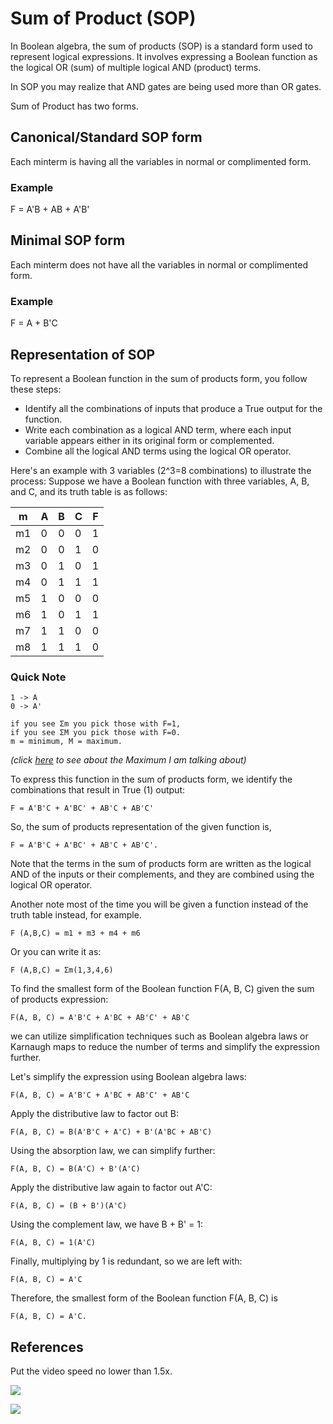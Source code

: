 # Sum of Product (SOP)

In Boolean algebra, the sum of products (SOP) is a standard form used to represent logical expressions. It involves expressing a Boolean function as the logical OR (sum) of multiple logical AND (product) terms.

In SOP you may realize that AND gates are being used more than OR gates.

Sum of Product has two forms. 

## Canonical/Standard SOP form
Each minterm is having all the variables in normal or complimented form.

### Example
F = A'B + AB + A'B'

## Minimal SOP form
Each minterm does not have all the variables in normal or complimented form.

### Example
F = A + B'C

## Representation of SOP

To represent a Boolean function in the sum of products form, you follow these steps:
* Identify all the combinations of inputs that produce a True output for the function.
* Write each combination as a logical AND term, where each input variable appears either in its original form or complemented.
* Combine all the logical AND terms using the logical OR operator.

Here's an example with 3 variables (2^3=8 combinations) to illustrate the process:
Suppose we have a Boolean function with three variables, A, B, and C, and its truth table is as follows:

|m|A  |	B	|C	|F |
|---|---|---|---|---|
|m1|0| 0 |0|	1|
|m2|0	|0|	1	|0|
|m3|0	|1|	0	|1|
|m4|0	|1	|1|	1|
|m5|1	|0	|0|	0|
|m6|1	|0	|1	|1|
|m7|1	|1	|0|	0|
|m8 |1|	1|	1|	0|

### Quick Note

```
1 -> A
0 -> A'

if you see Σm you pick those with F=1,
if you see ΣM you pick those with F=0.
m = minimum, M = maximum.

```

_(click [here](./product_of_sum) to see about the Maximum I am talking about)_

To express this function in the sum of products form, we identify the combinations that result in True (1) output:
```
F = A'B'C + A'BC' + AB'C + AB'C'
```

So, the sum of products representation of the given function is,
```
F = A'B'C + A'BC' + AB'C + AB'C'.
```

Note that the terms in the sum of products form are written as the logical AND of the inputs or their complements, and they are combined using the logical OR operator.

Another note most of the time you will be given a function instead of the truth table instead,
for example. 
```
F (A,B,C) = m1 + m3 + m4 + m6
```

Or you can write it as:
```
F (A,B,C) = Σm(1,3,4,6)
```

To find the smallest form of the Boolean function F(A, B, C) given the sum of products expression:
```
F(A, B, C) = A'B'C + A'BC + AB'C' + AB'C
```

we can utilize simplification techniques such as Boolean algebra laws or Karnaugh maps to reduce the number of terms and simplify the expression further.

Let's simplify the expression using Boolean algebra laws:
```
F(A, B, C) = A'B'C + A'BC + AB'C' + AB'C
```

Apply the distributive law to factor out B:
```
F(A, B, C) = B(A'B'C + A'C) + B'(A'BC + AB'C)
```

Using the absorption law, we can simplify further:
```
F(A, B, C) = B(A'C) + B'(A'C)
```

Apply the distributive law again to factor out A'C:
```
F(A, B, C) = (B + B')(A'C)
```

Using the complement law, we have B + B' = 1:
```
F(A, B, C) = 1(A'C)
```

Finally, multiplying by 1 is redundant, so we are left with:
```
F(A, B, C) = A'C
```

Therefore, the smallest form of the Boolean function F(A, B, C) is 
```
F(A, B, C) = A'C.
```

## References
Put the video speed no lower than 1.5x.

![](https://www.youtube.com/watch?v=xnLBbOYYnHM&list=PLBlnK6fEyqRjMH3mWf6kwqiTbT798eAOm&index=13)

![](https://www.youtube.com/watch?v=NGgNoa0_zns&list=PLBlnK6fEyqRjMH3mWf6kwqiTbT798eAOm&index=13)